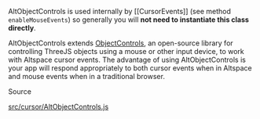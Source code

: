 AltObjectControls is used internally by [[CursorEvents]] (see method `enableMouseEvents`) so generally you will **not need to instantiate this class directly**.

AltObjectControls extends [ObjectControls], an open-source library for controlling ThreeJS objects using a mouse or other input device, to work with Altspace cursor events. The advantage of using AltObjectControls is your app will respond appropriately to both cursor events when in Altspace and mouse events when in a traditional browser. 

Source

[src/cursor/AltObjectControls.js](https://github.com/AltspaceVR/AltspaceSDK/blob/master/src/cursor/AltObjectControls.js)

[ObjectControls]: https://github.com/cabbibo/ObjectControls


